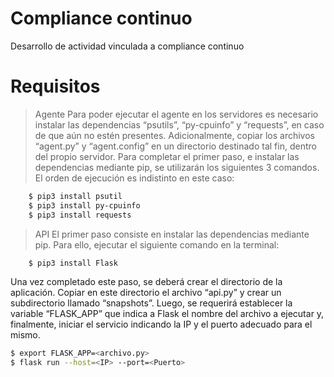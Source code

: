 # Compliance continuo
Desarrollo de actividad vinculada a compliance continuo

# Requisitos

> Agente
Para poder ejecutar el agente en los servidores es necesario instalar las dependencias “psutils”, “py-cpuinfo” y “requests”, en caso de que aún no estén presentes. Adicionalmente, copiar los archivos “agent.py” y “agent.config” en un directorio destinado tal fin, dentro del propio servidor.
Para completar el primer paso, e instalar las dependencias mediante pip, se utilizarán los siguientes 3 comandos. El orden de ejecución es indistinto en este caso:

```sh
	$ pip3 install psutil
	$ pip3 install py-cpuinfo
	$ pip3 install requests
```

> API
El primer paso consiste en instalar las dependencias mediante pip. Para ello, ejecutar el siguiente comando en la terminal:

```sh
	$ pip3 install Flask
```

Una vez completado este paso, se deberá crear el directorio de la aplicación. Copiar en este directorio el archivo “api.py” y crear un subdirectorio llamado “snapshots”. Luego, se requerirá establecer la variable “FLASK_APP” que indica a Flask el nombre del archivo a ejecutar y, finalmente, iniciar el servicio indicando la IP y el puerto adecuado para el mismo.

```sh
$ export FLASK_APP=<archivo.py>
$ flask run --host=<IP> --port=<Puerto>
```
